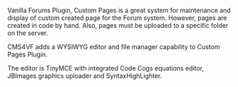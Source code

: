 Vanilla Forums Plugin, Custom Pages is a great system for maintenance
and display of custom created page for the Forum system. However, pages
are created in code by hand.
Also, pages must be uploaded to a specific folder on the server.

CMS4VF adds a WYSIWYG editor and file manager capability to Custom
Pages Plugin.

The editor is TinyMCE with integrated Code Cogs equations editor,
JBImages graphics uploader and SyntaxHighLighter.